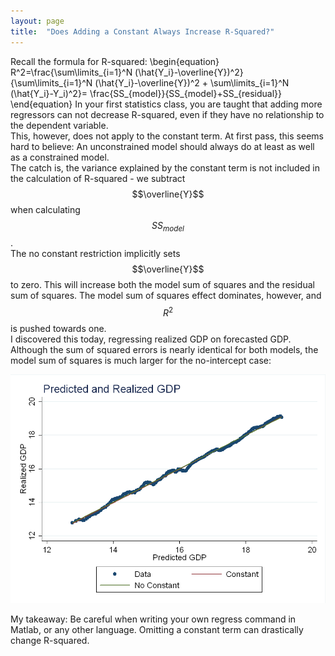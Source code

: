 ```yaml
---
layout: page
title:  "Does Adding a Constant Always Increase R-Squared?"
---
```


Recall the formula for R-squared:
\begin{equation}
R^2=\frac{\sum\limits_{i=1}^N (\hat{Y_i}-\overline{Y})^2}{\sum\limits_{i=1}^N (\hat{Y_i}-\overline{Y})^2 + \sum\limits_{i=1}^N (\hat{Y_i}-Y_i)^2}= \frac{SS_{model}}{SS_{model}+SS_{residual}}
\end{equation}
In your first statistics class, you are taught that adding more regressors can not decrease R-squared, even if they have no relationship to the dependent variable. <br />
This, however, does not apply to the constant term.  At first pass, this seems hard to believe: An unconstrained model should always do at least as well as a constrained model. <br />
The catch is, the variance explained by the constant term is not included in the calculation of R-squared - we subtract $$\overline{Y}$$ when calculating $$SS_{model}$$. <br />
The no constant restriction implicitly sets $$\overline{Y}$$ to zero.  This will increase both the model sum of squares and the residual sum of squares.  The model sum of squares effect dominates, however, and $$R^2$$ is pushed towards one.<br />
I discovered this today, regressing realized GDP on forecasted GDP.  Although the sum of squared errors is nearly identical for both models, the model sum of squares is much larger for the no-intercept case:

![fig](/Post_Images/10_17_2016/gdp.png)

My takeaway: Be careful when writing your own regress command in Matlab, or any other language.  Omitting a constant term can drastically change R-squared.
